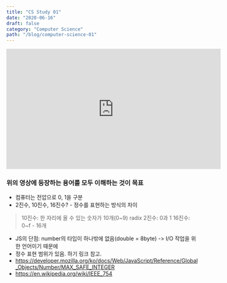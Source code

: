 ```yaml
---
title: "CS Study 01"
date: "2020-06-16"
draft: false
category: "Computer Science"
path: "/blog/computer-science-01"
---
```


<iframe width="560" height="315" src="https://www.youtube.com/embed/8aGhZQkoFbQ" frameborder="0" allow="accelerometer; autoplay; encrypted-media; gyroscope; picture-in-picture" allowfullscreen></iframe>

### 위의 영상에 등장하는 용어를 모두 이해하는 것이 목표 
- 컴퓨터는 전압으로 0, 1을 구분
- 2진수, 10진수, 16진수? - 정수를 표현하는 방식의 차이

> 10진수: 한 자리에 올 수 있는 숫자가 10개(0~9) radix
> 2진수: 0과 1
> 16진수: 0~f  - 16개

- JS의 단점:  number의 타입이 하나밖에 없음(double = 8byte)
->  I/O 작업을 위한 언어이기 때문에
- 정수 표현 범위가 있음. 하기 링크 참고.
- https://developer.mozilla.org/ko/docs/Web/JavaScript/Reference/Global_Objects/Number/MAX_SAFE_INTEGER
- https://en.wikipedia.org/wiki/IEEE_754